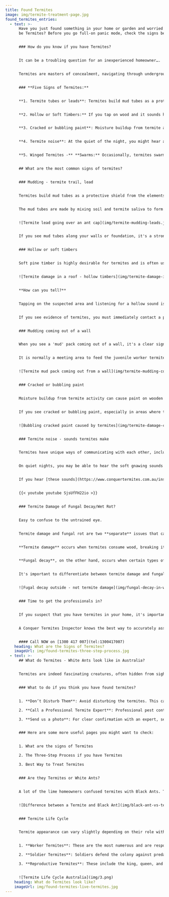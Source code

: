 ```yaml
---
title: Found Termites
image: img/termite-treatment-page.jpg
found_termites_entries:
  - text: >-
      Have you just found something in your home or garden and worried it could
      be Termites? Before you go full-on panic mode, check the signs below.  


      ### How do you know if you have Termites?


      It can be a troubling question for an inexperienced homeowner…. 'Is this soft piece of timber a sign of termites'?


      Termites are masters of concealment, navigating through underground tunnels and inside the wooden structures of your home, often undetected. It's not uncommon for their presence to go unnoticed until after they've caused significant damage.


      ### **Five Signs of Termites:**


      **1. Termite tubes or leads**: Termites build mud tubes as a protective shield to access food. If you see mud tubes along your walls or foundation, it strongly indicates termites.


      **2. Hollow or Soft Timbers:** If you tap on wood and it sounds hollow, it may indicate that termites have eaten the inside of the wood. Damaged wood: Termites eat wood from the inside out, causing it to become thin and brittle. If you see any damaged or softwood in your home, it could be a sign of termites.


      **3. Cracked or bubbling paint**: Moisture buildup from termite activity can cause the paint on wooden surfaces to crack or bubble.


      **4. Termite noise**: At the quiet of the night, you might hear a tapping noise or a crunching munching sound.


      **5. Winged Termites -** **Swarms:** Occasionally, termites swarm to start new colonies. If you see a swarm of winged termites (Alates) or find discarded wings, especially near light sources, this could indicate a termite presence.


      ## What are the most common signs of termites?


      ### Mudding - termite trail, lead


      Termites build mud tubes as a protective shield from the elements and predators as they travel from their colony to the food source. These tubes provide the dark, warm, and humid environment they need to survive. 


      The mud tubes are made by mixing soil and termite saliva to form a paste-like substance that dries to a hardness similar to plaster.


      ![Termite lead going over an ant cap](img/termite-mudding-leads.jpg "Termites exposed in their mud tube")


      If you see mud tubes along your walls or foundation, it's a strong indication of a termite infestation and you should have a professional inspect your home as **soon** as possible.


      ### Hollow or soft timbers


      Soft pine timber is highly desirable for termites and is often used for door and window frames, skirting boards, and other wood structures in the home. Termites will eat the timber from the inside out, leaving a thin layer between them and the outside world.


      ![Termite damage in a roof - hollow timbers](img/termite-damage-in-a-roof-hollow-timber.jpg "Hollow timber damaged by termites")


      **How can you tell?**


      Tapping on the suspected area and listening for a hollow sound is a simple way to determine if there may be termites present. Using a sharp knife to make a small slit and inspecting the interior of the wood can also provide evidence of termites.


      If you see evidence of termites, you must immediately contact a professional for a thorough inspection and treatment. Sealing the opened area with tape will prevent the termites from fleeing away and allow the inspector to understand the full extent of the problem.


      ### Mudding coming out of a wall


      When you see a 'mud' pack coming out of a wall, it's a clear sign you have termites. It could be a nest behind the wall or a bivouac. A bivouac is not a nest as it doesn't have a nursery where the Queen termite lays eggs.


      It is normally a meeting area to feed the juvenile worker termites or grow their fungus source for their protein.


      ![Termite mud pack coming out from a wall](img/termite-mudding-coming-out-of-a-wall-1.jpg "Termite mud pack coming out from a wall")


      ### Cracked or bubbling paint


      Moisture buildup from termite activity can cause paint on wooden surfaces to crack or bubble. When termites consume wood, they produce moisture as a by-product, and if this moisture accumulates in one area, it can cause paint to become damaged.


      If you see cracked or bubbling paint, especially in areas where there may be termite activity, it's important to have a professional inspect your home to determine the cause and take appropriate action to address any termite infestations.


      ![Bubbling cracked paint caused by termites](img/termite-damage-cracked-or-bubbling-paint.jpg)


      ### Termite noise - sounds termites make


      Termites have unique ways of communicating with each other, including the use of sounds. When soldiers are alarmed, they will hit their heads against the wood, creating a knocking noise as a signal to evacuate.


      On quiet nights, you may be able to hear the soft gnawing sounds made by worker termites as they scrape and eat the wood.


      If you hear [these sounds](https://www.conquertermites.com.au/inspections/found-termites/termite-sounds/), it's a strong indication of a termite infestation and you should have a professional inspect your home as soon as possible.


      {{< youtube youtube SjsUfFH22io >}}


      ### Termite Damage of Fungal Decay/Wet Rot?


      Easy to confuse to the untrained eye.


      Termite damage and fungal rot are two **separate** issues that can affect the structure of the wood in a home.


      **Termite damage** occurs when termites consume wood, breaking it down and weakening its structural integrity. This type of damage is often hidden and can go undetected for a long time, leading to significant harm to the structure of a building.


      **Fungal decay**, on the other hand, occurs when certain types of fungi infect the wood, breaking down the cellulose and hemicellulose within it and causing it to become soft and crumbly. A musty odour and visible discolouration of the wood typically accompany this type of damage.


      It's important to differentiate between termite damage and fungal rot, as they require different types of treatment and repair. A professional inspection can help determine the cause of the damage and provide the necessary recommendations for addressing it.


      ![Fugal decay outside - not termite damage](img/fungal-decay-in-weatherboard-external-wall.jpg)


      ### Time to get the professionals in?


      If you suspect that you have termites in your home, it's important to seek the assistance of a professional to determine the extent of the infestation and the best course of action for treatment.


      A Conquer Termites Inspector knows the best way to accurately assess the situation and provide a comprehensive report on what steps need to be taken to eliminate the termites.


      #### Call NOW on [1300 417 007](tel:1300417007)
    heading: What are the Signs of Termites?
    imageUrl: img/found-termites-three-step-process.jpg
  - text: >-
      ## What do Termites - White Ants look like in Australia?


      Termites are indeed fascinating creatures, often hidden from sight. They are small, soft-bodied insects that live in large colonies. 


      ### What to do if you think you have found termites?


      1. **Don’t Disturb Them**: Avoid disturbing the termites. This can cause them to scatter potentially making it harder to eradicate them.

      2. **Call a Professional Termite Expert**: Professional pest controllers have the skills, experience, and equipment necessary to effectively deal with termite problems. They can assess the situation, identify the termite species, and determine the best course of action.

      3. **Send us a photo**: For clear confirmation with an expert, send us a photo for quick and free identification. 


      ### Here are some more useful pages you might want to check:


      1. What are the signs of Termites

      2. The Three-Step Process if you have Termites

      3. Best Way to Treat Termites


      ### Are they Termites or White Ants?


      A lot of the lime homeowners confused termites with Black Ants. The confusion stems from their uncanny physical similarities. Both species boast six legs, sport antennae, and live in tight-knit colonies. However, that's where the similarities end, as they differ substantially in body structure and behaviour.


      ![Difference between a Termite and Black Ant](img/black-ant-vs-termite-body-shape.png)


      ### Termite Life Cycle


      Termite appearance can vary slightly depending on their role within the colony. There are three main types of termites in a colony: 


      1. **Worker Termites**: These are the most numerous and are responsible for feeding the colony, building and repairing the nest, and taking care of the young. They are typically about 1/4 to 1/2 inch long, cream-colored, and have no wings.

      2. **Soldier Termites**: Soldiers defend the colony against predators like ants. They are similar in size to workers but can be distinguished by their larger, darker heads and strong mandibles (jaws).

      3. **Reproductive Termites**: These include the king, queen, and alates (winged termites). The queen is much larger than the other termites and can live for several years, laying thousands of eggs. Alates are the ones you might see during certain times of the year when they swarm to start new colonies.


      ![Termite Life Cycle Australia](img/3.png)
    heading: What do Termites look like?
    imageUrl: img/found-termites-live-termites.jpg
---
```

